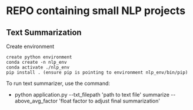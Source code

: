 # REPO containing small NLP projects

## Text Summarization
Create environment

    create python environment
    conda create -n nlp_env
    conda activate ./nlp_env
    pip install . (ensure pip is pointing to environment nlp_env/bin/pip)

To run text summarizer, use the command:
- python application.py --txt_filepath 'path to text file' summarize --above_avg_factor 'float factor to adjust final summarization'
